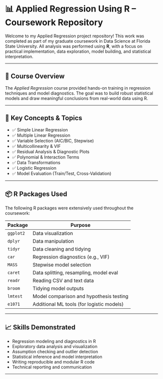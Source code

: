 # 📊 Applied Regression Using R – Coursework Repository

Welcome to my Applied Regression project repository! This work was completed as part of my graduate coursework in Data Science at Florida State University. All analysis was performed using **R**, with a focus on practical implementation, data exploration, model building, and statistical interpretation.

---

## 📘 Course Overview

The *Applied Regression* course provided hands-on training in regression techniques and model diagnostics. The goal was to build robust statistical models and draw meaningful conclusions from real-world data using R.

---

## 🧠 Key Concepts & Topics

- ✅ Simple Linear Regression
- ✅ Multiple Linear Regression
- ✅ Variable Selection (AIC/BIC, Stepwise)
- ✅ Multicollinearity & VIF
- ✅ Residual Analysis & Diagnostic Plots
- ✅ Polynomial & Interaction Terms
- ✅ Data Transformations
- ✅ Logistic Regression
- ✅ Model Evaluation (Train/Test, Cross-Validation)

---

## 📦 R Packages Used

The following R packages were extensively used throughout the coursework:

| Package       | Purpose                                  |
|---------------|------------------------------------------|
| `ggplot2`     | Data visualization                       |
| `dplyr`       | Data manipulation                        |
| `tidyr`       | Data cleaning and tidying                |
| `car`         | Regression diagnostics (e.g., VIF)       |
| `MASS`        | Stepwise model selection                 |
| `caret`       | Data splitting, resampling, model eval   |
| `readr`       | Reading CSV and text data                |
| `broom`       | Tidying model outputs                    |
| `lmtest`      | Model comparison and hypothesis testing  |
| `e1071`       | Additional ML tools (for logistic models)|

---

## 📈 Skills Demonstrated

- Regression modeling and diagnostics in R
- Exploratory data analysis and visualization
- Assumption checking and outlier detection
- Statistical inference and model interpretation
- Writing reproducible and modular R code
- Technical reporting and communication

---
